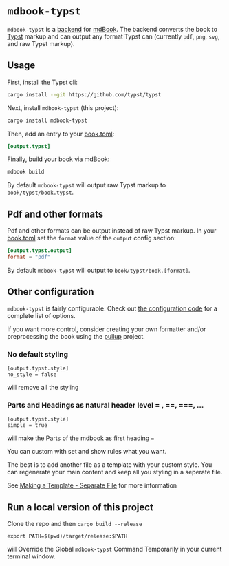 # `mdbook-typst`

`mdbook-typst` is a
[backend](https://rust-lang.github.io/mdBook/for_developers/backends.html) for
[mdBook]. The backend converts the book to
[Typst] markup and can output any format Typst can (currently
`pdf`, `png`, `svg`, and raw Typst markup).

## Usage

First, install the Typst cli:

```sh
cargo install --git https://github.com/typst/typst
```

Next, install `mdbook-typst` (this project):

```sh
cargo install mdbook-typst
```

Then, add an entry to your
[book.toml]:

```toml
[output.typst]
```

Finally, build your book via mdBook:

```sh
mdbook build
```

By default `mdbook-typst` will output raw Typst markup to `book/typst/book.typst`.

## Pdf and other formats

Pdf and other formats can be output instead of raw Typst markup. In your [book.toml] set the `format` value of the `output` config section:

```toml
[output.typst.output]
format = "pdf"
```

By default `mdbook-typst` will output to `book/typst/book.[format]`.

## Other configuration

`mdbook-typst` is fairly configurable. Check out [the configuration
code](./src/config.rs) for a complete list of options.

If you want more control, consider creating your own formatter and/or preprocessing the
book using the [pullup](https://github.com/LegNeato/pullup) project.

[mdBook]: https://github.com/rust-lang/mdBook
[book.toml]: https://rust-lang.github.io/mdBook/guide/creating.html#booktoml
[Typst]: https://typst.app/docs/

### No default styling

```
[output.typst.style]
no_style = false
```

will remove all the styling

### Parts and Headings as natural header level = , ==, ===, ...

```
[output.typst.style]
simple = true
```

will make the Parts of the mdbook as first heading `=`

You can custom with set and show rules what you want. 

The best is to add another file as a template with your custom style. You can regenerate your main content and keep all you styling in a seperate file.

See [Making a Template - Separate File](https://typst.app/docs/tutorial/making-a-template/#separate-file) for more information

## Run a local version of this project

Clone the repo and then `cargo build --release`

```
export PATH=$(pwd)/target/release:$PATH
```

will Override the Global `mdbook-typst` Command Temporarily in your current terminal window.